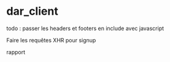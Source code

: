 # dar_client

todo :
passer les headers et footers en include avec javascript

Faire les requêtes XHR pour signup

rapport
